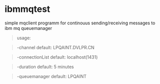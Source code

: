# ibmmqtest

simple mqclient programm for continouus sending/receiving messages
to ibm mq queuemanager


>   usage:

>    -channel <arg>          default: LPQAINT.DVLPR.CN

>    -connectionList <arg>   default: localhost(1431)

>    -duration <arg>         default: 5 minutes

>    -queuemanager <arg>     default: LPQAINT
 
 